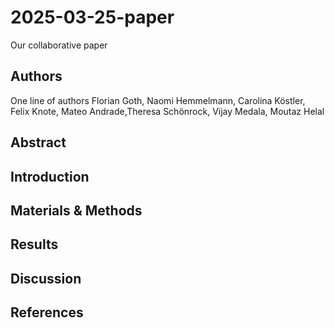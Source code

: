 # 2025-03-25-paper
Our collaborative paper

## Authors

One line of authors
Florian Goth, Naomi Hemmelmann, Carolina Köstler, Felix Knote, Mateo Andrade,Theresa Schönrock, Vijay Medala, Moutaz Helal

## Abstract

## Introduction

## Materials & Methods

## Results

## Discussion

## References

